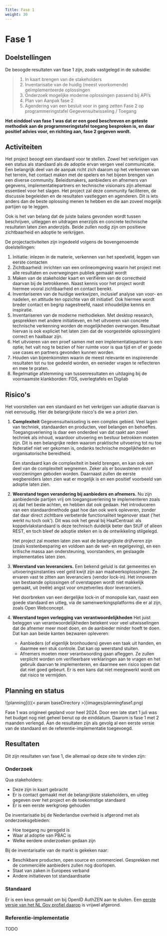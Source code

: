 ```yaml
---
Title: Fase 1
weight: 30
---
```


# Fase 1

## Doelstellingen

De beoogde resultaten van fase 1 zijn, zoals vastgelegd in de subsidie:

> 1.	In kaart brengen van de stakeholders
> 2.	Inventarisatie van de huidig (meest voorkomende) geïmplementeerde oplossingen
> 3.	Onderzoek mogelijke moderne oplossingen passend bij API’s
> 4.	Plan van Aanpak fase 2
> 5.	Agendering van een besluit voor in gang zetten Fase 2 op programmeringstafel Gegevensuitwisseling / Toegang

**Het einddoel van fase 1 was dat er een goed beschreven en geteste methodiek aan de programmeringstafel toegang
besproken is, en daar positief advies voor, en richting aan, fase 2 gegeven wordt.**

## Activiteiten

Het project beoogt een standaard voor te stellen. Zowel het verkrijgen van een status als standaard
als de adoptie ervan vergen veel communicatie. Een belangrijk deel van de aanpak richt zich daarom op
het verkennen van het terrein, het contact maken met de spelers en het bijeen brengen van een
diverse community. Beleidsmakers, aanbieders en afnemers van gegevens, implementatiepartners en technische
visionairs zijn allemaal essentieel voor het slagen. Het project zal deze community faciliteren, de
discussie begeleiden en de resultaten vastleggen en agenderen. Dit is iets anders dan
de beste oplossing menen te hebben en die aan zoveel mogelijk partijen op te leggen.

Ook is het van belang dat de juiste balans gevonden wordt tussen beschrijven, uitleggen en uitdragen
enerzijds en concrete technische resultaten laten zien anderzijds. Beide zullen nodig zijn om
positieve zichtbaarheid en adoptie te verkrijgen.

De projectactiviteiten zijn ingedeeld volgens de bovengenoemde doelstellingen:

1. Initiatie: inlezen in de materie, verkennen van het speelveld, leggen van eerste contacten
2. Zichtbaarheid: inrichten van een onlineomgeving waarin het project met alle resultaten en overwegingen publiek gemaakt wordt
3. Maken van de stakeholder kaart en verifiëren van de correctheid daarvan bij de betrokkenen. Naast kennis voor het
   project wordt hiermee vooral zichtbaarheid en contact bereikt.
4. Inventariseren van de huidige werkwijzen, inclusief analyse van voor- en nadelen, en attitude ten opzichte van dit initiatief.
   Ook hiermee wordt breder contact en begrip nagestreefd, naast inhoudelijke kennis en inspiratie.
5. Inventariseren van de moderne methodieken. Met desktop research, gesprekken met andere initiatieven, en het uitvoeren
   van concrete technische verkenning worden de mogelijkheden overwogen. Resultaat hiervan is ook expliciet het laten
   zien dat de voorgestelde oplossing(en) correct en haalbaar zijn.
6. Het uitvoeren van een proef samen met een implementatiepartner is een optie; het valt nog te bezien of hier ruimte
   voor is qua tijd en of er goede use cases en partners gevonden kunnen worden. 
7. Houden van bijeenkomsten waarin de meest relevante en inspirerende resultaten tot nu toe gedeeld worden,
   en eenieder vragen te reflecteren en mee te praten. 
8. Regelmatige afstemming van tussenresultaten en uitdaging bij de voornaamste klankborden: FDS, overlegtafels en
   Digilab

## Risico's

Het voorstellen van een standaard en het verkrijgen van adoptie daarvan is niet eenvoudig. Hier de belangrijkste
risico's die we a priori zien.

1. **Complexiteit**
   Gegevensuitwisseling is een complex gebied. Veel lagen van techniek, standaarden en producten, veel belangen en behoeftes.
   Toegangsverlening is daar een onderdeel van dat raakt aan zowel techniek als inhoud, waardoor uitvoering en bestuur
   betrokken moeten zijn. Dit is een belangrijke reden waarom praktische uitvoering tot nu toe federatief niet ver gekomen is,
   ondanks technische mogelijkheden en organisatorische bereidheid.

   Een standaard kan de complexiteit in beeld brengen, en kan ook een deel van de complexiteit wegnemen. Zeker als er
   bouwstenen en/of voorzieningen geboden worden. Daarnaast zullen de eerste wegbereiders laten zien wat er mogelijk is
   en een positief voorbeeld van adoptie laten zien.

2. **Weerstand tegen verandering bij aanbieders en afnemers.**
   Nu zijn aanbiedende partijen vrij om toegangsverlening te implementeren zoals zij dat het beste achten, en hebben dat ook gedaan.
   Het introduceren van een standaardmethode gaat hoe dan ook werk opleveren, zonder dat daar direct zichtbare verbeterde
   functionaliteit tegenover staat ('het werkt nu toch ook'). Dit was ook het geval bij HaalCentraal: als koppelvlakstandaard
   is deze technisch duidelijk beter dan StUF of alleen REST, en toch bleef de adoptie steken en is de ontwikkeling stilgelegd.

   Het project zal moeten laten zien wat de belangrijkste drijfveren zijn (zoals kostenbesparing en voldoen aan de wet- en regelgeving),
   en een kritische massa aan ondersteuning, voorstanders, en geslaagde implementaties laten zien.

3. **Weerstand van leveranciers.**
   Een bekend geluid is dat gemeentes en uitvoeringsinstanties veel geld kwijt zijn aan maatwerkoplossingen. Ze ervaren vast te zitten
   aan leveranciers (vendor lock-in). Het innoveren van bestaande oplossingen of overstappen wordt niet makkelijk gemaakt,
   uit (reële) angst voor omzetverlies door leveranciers.

   Het doorbreken van een dergelijke lock-in of monopolie kan, naast een goede standaard en uitleg, via de samenwerkingsplatforms die er
   al zijn, zoals Open Webconcept.

4. **Weerstand tegen verlegging van verantwoordelijkheden**
   Het juist beleggen van verantwoordelijkheden betekent voor veel uitwisselingen dat de afnemer meer moet doen, en de aanbieder minder hoeft te doen.
   Dat kan aan beide kanten bezwaren opleveren:

   - Aanbieders (of eigenlijk bronhouders) geven een taak uit handen, en daarmee een stuk controle. Dat kan op weerstand stuiten.
   - Afnemers moeten meer verantwoording gaan afleggen. Ze zullen verplicht worden om verifieerbare verklaringen aan te vragen
     en het gebruik daarvan te implementeren, en daarmee een risico lopen dat dat niet goed gebeurt. Er is een kans dat niet meegewerkt
     wordt om dat risico te vermijden.

## Planning en status

![planning]({{< param baseDirectory >}}images/planningfase1.png)

Fase 1 was origineel gepland voor heel 2024. Door een late start 1 juli was het budget nog niet geheel benut op de einddatum. 
Daarom is fase 1 met 2 maanden verlengd. Aan de resultaten zijn als gevolg al een eerste versie van de standaard en de
referentie-implementatie toegevoegd.

## Resultaten

Dit zijn resultaten van fase 1, die allemaal op deze site te vinden zijn:

### Onderzoek

Qua stakeholders:
- Deze zijn in kaart gebracht 
- Er is contact gemaakt met de belangrijkste stakeholders, en uitleg gegeven over het project en de toekomstige standaard 
- Er is een eerste werkgroep gehouden

De inventarisatie bij de Nederlandse overheid is afgerond met als onderzoeksgebieden:
- Hoe toegang nu geregeld is 
- Waar al adoptie van PBAC is
- Welke eerdere onderzoeken gedaan zijn

Bij de inventarisatie van de markt is gekeken naar:
- Beschikbare producten, open source en commercieel. Gesprekken met de commerciële aanbieders zullen nog doorlopen.
- Staat van zaken in Europees verband
- Andere initiatieven tot standaardisatie

### Standaard

Er is een keus gemaakt om bij OpenID AuthZEN aan te sluiten. Een [eerste versie van het NL Gov profiel daarop](https://ftv-standaard-2f223b.gitlab.io/) is vrijwel 
afgerond.

### Referentie-implementatie

TODO